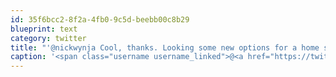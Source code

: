 ```yaml
---
id: 35f6bcc2-8f2a-4fb0-9c5d-beebb00c8b29
blueprint: text
category: twitter
title: "'@nickwynja Cool, thanks. Looking some new options for a home server. Need dual drives which I see you can get in a Mini"
caption: '<span class="username username_linked">@<a href="https://twitter.com/nickwynja" title="Nick Wynja">nickwynja</a></span> Cool, thanks. Looking some new options for a home server. Need dual drives which I see you can get in a Mini'
---
```

